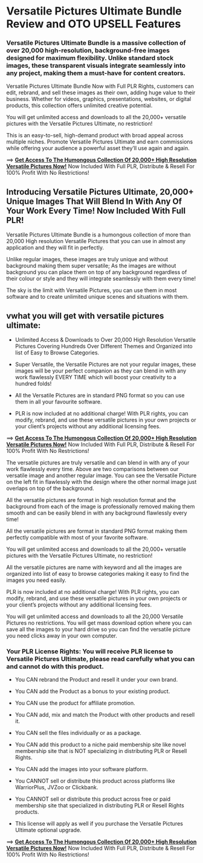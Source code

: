 # Versatile Pictures Ultimate Bundle Review and OTO UPSELL Features

### Versatile Pictures Ultimate Bundle is a massive collection of over 20,000 high-resolution, background-free images designed for maximum flexibility. Unlike standard stock images, these transparent visuals integrate seamlessly into any project, making them a must-have for content creators.

Versatile Pictures Ultimate Bundle Now with Full PLR Rights, customers can edit, rebrand, and sell these images as their own, adding huge value to their business. Whether for videos, graphics, presentations, websites, or digital products, this collection offers unlimited creative potential.

You will get unlimited access and downloads to all the 20,000+ versatile pictures with the Versatile Pictures Ultimate, no restriction!

This is an easy-to-sell, high-demand product with broad appeal across multiple niches. Promote Versatile Pictures Ultimate and earn commissions while offering your audience a powerful asset they’ll use again and again.

==> [**Get Access To The Humongous Collection Of 20,000+ High Resolution Versatile Pictures Now!**](https://warriorplus.com/o2/a/r8kz2vt/0)
Now Included With Full PLR, Distribute & Resell For 100% Profit With No Restrictions!


## Introducing Versatile Pictures Ultimate, 20,000+ Unique Images That Will Blend In With Any Of Your Work Every Time! Now Included With Full PLR!
Versatile Pictures Ultimate Bundle is a humongous collection of more than 20,000 High resolution Versatile Pictures that you can use in almost any application and they will fit in perfectly.

Unlike regular images, these images are truly unique and without background making them super versatile; As the images are without background you can place them on top of any background regardless of their colour or style and they will integrate seamlessly with them every time!

The sky is the limit with Versatile Pictures, you can use them in most software and to create unlimited unique scenes and situations with them.

## vwhat you will get with versatile pictures ultimate:

- Unlimited Access & Downloads to Over 20,000 High Resolution Versatile Pictures Covering Hundreds Over Different Themes and Organized into list of Easy to Browse Categories. 

- Super Versatile, the Versatile Pictures are not your regular images, these images will be your perfect companion as they can blend in with any work flawlessly EVERY TIME which will boost your creativity to a hundred folds!

- All the Versatile Pictures are in standard PNG format so you can use them in all your favourite software.

- PLR is now included at no additional charge! With PLR rights, you can modify, rebrand, and use these versatile pictures in your own projects or your client’s projects without any additional licensing fees.

==> [**Get Access To The Humongous Collection Of 20,000+ High Resolution Versatile Pictures Now!**](https://warriorplus.com/o2/a/r8kz2vt/0)
Now Included With Full PLR, Distribute & Resell For 100% Profit With No Restrictions!


The versatile pictures are truly versatile and can blend in with any of your work flawlessly every time. Above are two comparisons between our versatile image and another regular image. You can see the Versatile Picture on the left fit in flawlessly with the design where the other normal image just overlaps on top of the background.

All the versatile pictures are format in high resolution format and the background from each of the image is professionally removed making them smooth and can be easily blend in with any background flawlessly every time!

All the versatile pictures are format in standard PNG format making them perfectly compatible with most of your favorite software.

You will get unlimited access and downloads to all the 20,000+ versatile pictures with the Versatile Pictures Ultimate, no restriction!

All the versatile pictures are name with keyword and all the images are organized into list of easy to browse categories making it easy to find the images you need easily.

PLR is now included at no additional charge! With PLR rights, you can modify, rebrand, and use these versatile pictures in your own projects or your client’s projects without any additional licensing fees.

You will get unlimited access and downloads to all the 20,000 Versatile Pictures no restrictions. You will get mass download option where you can save all the images to your hard drive so you can find the versatile picture you need clicks away in your own computer.


### Your PLR License Rights: You will receive PLR license to Versatile Pictures Ultimate, please read carefully what you can and cannot do with this product.

* You CAN rebrand the Product and resell it under your own brand.
* You CAN add the Product as a bonus to your existing product.
* You CAN use the product for affiliate promotion.
* You CAN add, mix and match the Product with other products and resell it.
* You CAN sell the files individually or as a package.
* You CAN add this product to a niche paid membership site like novel membership site that is NOT specializing in distributing PLR or Resell Rights.
* You CAN add the images into your software platform.
* You CANNOT sell or distribute this product across platforms like WarriorPlus, JVZoo or Clickbank.
* You CANNOT sell or distribute this product across free or paid membership site that specialized in distributing PLR or Resell Rights products.

* This license will apply as well if you purchase the Versatile Pictures Ultimate optional upgrade.


==> [**Get Access To The Humongous Collection Of 20,000+ High Resolution Versatile Pictures Now!**](https://warriorplus.com/o2/a/r8kz2vt/0)
Now Included With Full PLR, Distribute & Resell For 100% Profit With No Restrictions!












